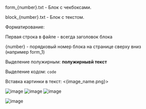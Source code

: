 form_{number}.txt - Блок с чекбоксами.

block_{number}.txt - Блок с текстом.


Форматирование:

Первая строка в файле - всегда заголовок блока

{number} - порядковый номер блока на странице сверху вниз (например form_1)


Выделение полужирным: __полужирнывй текст__

Выделение кодом: ```code```

Вставка картинки в текст: <{image_name.png}>

![image](https://github.com/user-attachments/assets/54d915c0-bbee-47c7-97b1-a38d986767a7)
![image](https://github.com/user-attachments/assets/08dfb855-78df-4d90-953e-1f9b9270a9d7)
![image](https://github.com/user-attachments/assets/210654f7-99c7-40fb-8316-f11dd841e1ea)

![image](https://github.com/user-attachments/assets/378d5321-74d5-489d-a83e-83d7aa1cbda1)
